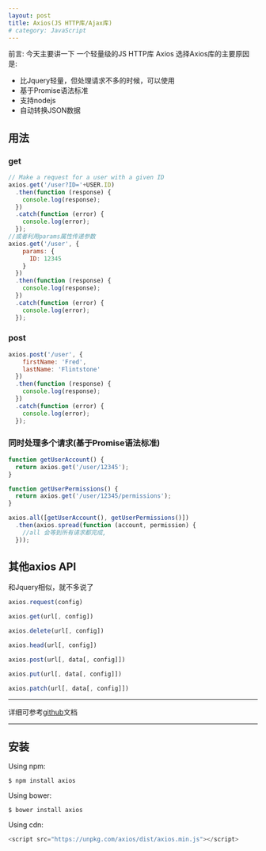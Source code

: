 ```yaml
---
layout: post
title: Axios(JS HTTP库/Ajax库)
# category: JavaScript
---
```


前言: 今天主要讲一下 一个轻量级的JS HTTP库 Axios
选择Axios库的主要原因是:
- 比Jquery轻量，但处理请求不多的时候，可以使用
- 基于Promise语法标准
- 支持nodejs
- 自动转换JSON数据

## 用法
### get
```javascript
// Make a request for a user with a given ID
axios.get('/user?ID='+USER.ID)
  .then(function (response) {
    console.log(response);
  })
  .catch(function (error) {
    console.log(error);
  });
//或者利用params属性传递参数
axios.get('/user', {
    params: {
      ID: 12345
    }
  })
  .then(function (response) {
    console.log(response);
  })
  .catch(function (error) {
    console.log(error);
  });
```

### post
```javascript
axios.post('/user', {
    firstName: 'Fred',
    lastName: 'Flintstone'
  })
  .then(function (response) {
    console.log(response);
  })
  .catch(function (error) {
    console.log(error);
  });
```

### 同时处理多个请求(基于Promise语法标准)
```javascript
function getUserAccount() {
  return axios.get('/user/12345');
}

function getUserPermissions() {
  return axios.get('/user/12345/permissions');
}

axios.all([getUserAccount(), getUserPermissions()])
  .then(axios.spread(function (account, permission) {
    //all 会等到所有请求都完成,
  }));
```
## 其他axios API
和Jquery相似，就不多说了
```javascript
axios.request(config)

axios.get(url[, config])

axios.delete(url[, config])

axios.head(url[, config])

axios.post(url[, data[, config]])

axios.put(url[, data[, config]])

axios.patch(url[, data[, config]])
```
---

详细可参考[github](https://github.com/mzabriskie/axios)文档

---
## 安装
Using npm:
```
$ npm install axios
```
Using bower:
```
$ bower install axios
```
Using cdn:
```javascript
<script src="https://unpkg.com/axios/dist/axios.min.js"></script>
```
